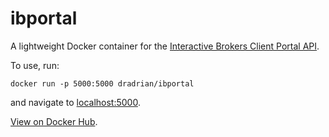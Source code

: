# ibportal

A lightweight Docker container for the [Interactive Brokers Client Portal API](https://interactivebrokers.github.io/cpwebapi/).

To use, run:

```
docker run -p 5000:5000 dradrian/ibportal
```

and navigate to [localhost:5000](http://localhost:5000).

[View on Docker Hub](https://hub.docker.com/r/dradrian/ibportal).